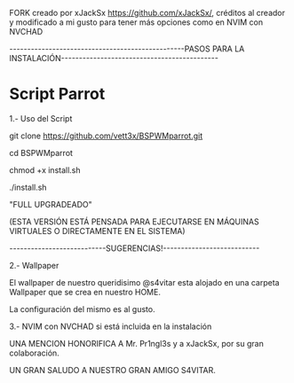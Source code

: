 FORK creado por xJackSx https://github.com/xJackSx/, créditos al creador y modificado a mi gusto para tener más opciones como en NVIM con NVCHAD


-------------------------------------------------PASOS PARA LA INSTALACIÓN--------------------------------------------

# Script Parrot

1.- Uso del Script

git clone https://github.com/vett3x/BSPWMparrot.git

cd BSPWMparrot

chmod +x install.sh

./install.sh

"FULL UPGRADEADO"

(ESTA VERSIÓN ESTÁ PENSADA PARA EJECUTARSE EN MÁQUINAS VIRTUALES O DIRECTAMENTE EN EL SISTEMA)

---------------------------SUGERENCIAS!---------------------------

2.- Wallpaper

El wallpaper de nuestro queridisimo @s4vitar esta alojado en una carpeta Wallpaper que se crea en nuestro HOME.

La configuración del mismo es al gusto.

3.- NVIM con NVCHAD si está incluida en la instalación


UNA MENCION HONORIFICA A Mr. Pr1ngl3s y a xJackSx, por su gran colaboración.

UN GRAN SALUDO A NUESTRO GRAN AMIGO S4VITAR.
